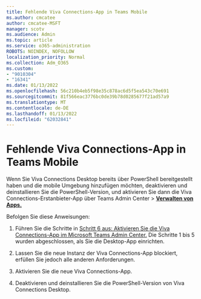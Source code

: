 ```yaml
---
title: Fehlende Viva Connections-App in Teams Mobile
ms.author: cmcatee
author: cmcatee-MSFT
manager: scotv
ms.audience: Admin
ms.topic: article
ms.service: o365-administration
ROBOTS: NOINDEX, NOFOLLOW
localization_priority: Normal
ms.collection: Adm_O365
ms.custom:
- "9010304"
- "16341"
ms.date: 01/13/2022
ms.openlocfilehash: 56c210b4eb5f98e35c878ac6d5f5ea543c70e691
ms.sourcegitcommit: 81f566eac3776bc0de39b78d0285677f21ad57a9
ms.translationtype: MT
ms.contentlocale: de-DE
ms.lasthandoff: 01/13/2022
ms.locfileid: "62032841"
---
```

# <a name="missing-the-viva-connections-app-in-teams-mobile"></a>Fehlende Viva Connections-App in Teams Mobile

Wenn Sie Viva Connections Desktop bereits über PowerShell bereitgestellt haben und die mobile Umgebung hinzufügen möchten, deaktivieren und deinstallieren Sie die PowerShell-Version, und aktivieren Sie dann die Viva Connections-Erstanbieter-App über Teams Admin Center > [**Verwalten von Apps.**](https://admin.teams.microsoft.com/policies/manage-apps)

Befolgen Sie diese Anweisungen:  

1. Führen Sie die Schritte in [Schritt 6 aus: Aktivieren Sie die Viva Connections-App im Microsoft Teams Admin Center.](https://docs.microsoft.com/viva/connections/guide-to-setting-up-viva-connections#step-6-enable-the-viva-connections-app-in-the-microsoft-teams-admin-center) Die Schritte 1 bis 5 wurden abgeschlossen, als Sie die Desktop-App einrichten.

1. Lassen Sie die neue Instanz der Viva Connections-App blockiert, erfüllen Sie jedoch alle anderen Anforderungen.  

1. Aktivieren Sie die neue Viva Connections-App.  

1. Deaktivieren und deinstallieren Sie die PowerShell-Version von Viva Connections Desktop.
